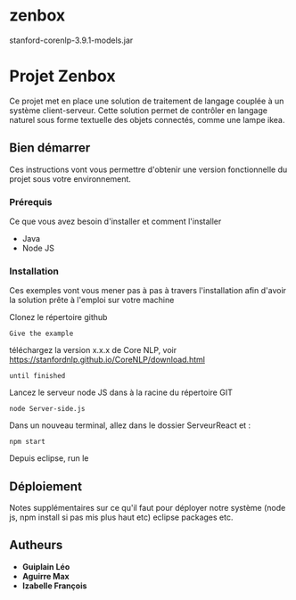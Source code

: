 # zenbox

stanford-corenlp-3.9.1-models.jar

# Projet Zenbox

Ce projet met en place une solution de traitement de langage couplée à un système client-serveur. Cette solution permet de contrôler en langage naturel sous forme textuelle des objets connectés, comme une lampe ikea. 

## Bien démarrer

Ces instructions vont vous permettre d'obtenir une version fonctionnelle du projet sous votre environnement. 

### Prérequis

Ce que vous avez besoin d'installer et comment l'installer

* Java  
* Node JS

### Installation

Ces exemples vont vous mener pas à pas à travers l'installation afin d'avoir la solution prête à l'emploi sur votre machine

Clonez le répertoire github

```
Give the example
```

téléchargez la version x.x.x de Core NLP, voir https://stanfordnlp.github.io/CoreNLP/download.html

```
until finished
```

Lancez le serveur node JS dans à la racine du répertoire GIT

```
node Server-side.js
```

Dans un nouveau terminal, allez dans le dossier ServeurReact et :

```
npm start
```

Depuis eclipse, run le 


## Déploiement

Notes supplémentaires sur ce qu'il faut pour déployer notre système (node js, npm install si pas mis plus haut etc) eclipse packages etc. 

## Autheurs

* **Guiplain Léo** 
* **Aguirre Max**
* **Izabelle François**

